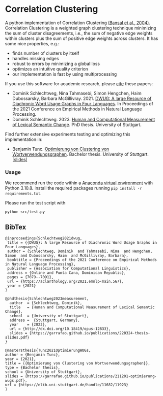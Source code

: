 # Correlation Clustering

A python implementation of Correlation Clustering [(Bansal et al., 2004)](https://link.springer.com/article/10.1023/B:MACH.0000033116.57574.95). Correlation Clustering is a weighted graph clustering technique minimizing the sum of cluster disagreements, i.e., the sum of negative edge weights within clusters plus the sum of positive edge weights across clusters. It has some nice properties, e.g.:

- finds number of clusters by itself
- handles missing edges
- robust to errors by minimizing a global loss
- optimizes an intuitive quality criterion
- our implementation is fast by using multiprocessing

If you use this software for academic research, please [cite](#bibtex) these papers:

- Dominik Schlechtweg, Nina Tahmasebi, Simon Hengchen, Haim Dubossarsky, Barbara McGillivray. 2021. [DWUG: A large Resource of Diachronic Word Usage Graphs in Four Languages](https://aclanthology.org/2021.emnlp-main.567/). In Proceedings of the 2021 Conference on Empirical Methods in Natural Language Processing.
- Dominik Schlechtweg. 2023. [Human and Computational Measurement of Lexical Semantic Change](http://dx.doi.org/10.18419/opus-12833). PhD thesis. University of Stuttgart.

Find further extensive experiments testing and optimizing this implementation in:

- Benjamin Tunc. [Optimierung von Clustering von Wortverwendungsgraphen](https://elib.uni-stuttgart.de/handle/11682/11923). Bachelor thesis. University of Stuttgart. [[slides]](https://garrafao.github.io/publications/211201-optimierung-wugs.pdf)

### Usage

We recommend run the code within a [Anaconda virtual environment](https://docs.anaconda.com/) with Python 3.10.8. Install the required packages running `pip install -r requirements.txt`.

Please run the test script with

	python src/test.py


BibTex
--------

```
@inproceedings{Schlechtweg2021dwug,
 title = {{DWUG}: A large Resource of Diachronic Word Usage Graphs in Four Languages},
 author = {Schlechtweg, Dominik  and Tahmasebi, Nina  and Hengchen, Simon  and Dubossarsky, Haim  and McGillivray, Barbara},
 booktitle = {Proceedings of the 2021 Conference on Empirical Methods in Natural Language Processing},
 publisher = {Association for Computational Linguistics},
 address = {Online and Punta Cana, Dominican Republic},
 pages = {7079--7091},
 url = {https://aclanthology.org/2021.emnlp-main.567},
 year = {2021}
}
```
```
@phdthesis{Schlechtweg2023measurement,
  author  = {Schlechtweg, Dominik},
  title   = {Human and Computational Measurement of Lexical Semantic Change},
  school  = {University of Stuttgart},
  address =  {Stuttgart, Germany},
  year    = {2023},
  url = {http://dx.doi.org/10.18419/opus-12833},
  slides = {https://garrafao.github.io/publications/220324-thesis-slides.pdf}
}
```
```
@mastersthesis{Tunc2021OptimierungWUGs,
author = {Benjamin Tunc},
year = {2021}, 
title = {{Optimierung von Clustering von Wortverwendungsgraphen}},
type = {Bachelor thesis},
school = {University of Stuttgart},
slides = {https://garrafao.github.io/publications/211201-optimierung-wugs.pdf},
url = {https://elib.uni-stuttgart.de/handle/11682/11923}
}
```


